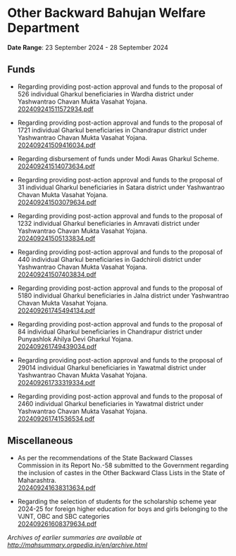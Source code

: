 # Other Backward Bahujan Welfare Department

**Date Range**: 23 September 2024 - 28 September 2024


## Funds
- Regarding providing post-action approval and funds to the proposal of 526 individual Gharkul beneficiaries in Wardha district under Yashwantrao Chavan Mukta Vasahat Yojana.\
  [202409241511572934.pdf](https://gr.maharashtra.gov.in/Site/Upload/Government%20Resolutions/English/202409241511572934...pdf)

- Regarding providing post-action approval and funds to the proposal of 1721 individual Gharkul beneficiaries in Chandrapur district under Yashwantrao Chavan Mukta Vasahat Yojana.\
  [202409241509416034.pdf](https://gr.maharashtra.gov.in/Site/Upload/Government%20Resolutions/English/202409241509416034...pdf)

- Regarding disbursement of funds under Modi Awas Gharkul Scheme.\
  [202409241514073634.pdf](https://gr.maharashtra.gov.in/Site/Upload/Government%20Resolutions/English/202409241514073634.pdf)

- Regarding providing post-action approval and funds to the proposal of 31 individual Gharkul beneficiaries in Satara district under Yashwantrao Chavan Mukta Vasahat Yojana.\
  [202409241503079634.pdf](https://gr.maharashtra.gov.in/Site/Upload/Government%20Resolutions/English/202409241503079634...pdf)

- Regarding providing post-action approval and funds to the proposal of 1232 individual Gharkul beneficiaries in Amravati district under Yashwantrao Chavan Mukta Vasahat Yojana.\
  [202409241505133834.pdf](https://gr.maharashtra.gov.in/Site/Upload/Government%20Resolutions/English/202409241505133834.pdf)

- Regarding providing post-action approval and funds to the proposal of 440 individual Gharkul beneficiaries in Gadchiroli district under Yashwantrao Chavan Mukta Vasahat Yojana.\
  [202409241507403834.pdf](https://gr.maharashtra.gov.in/Site/Upload/Government%20Resolutions/English/202409241507403834...pdf)

- Regarding providing post-action approval and funds to the proposal of 5180 individual Gharkul beneficiaries in Jalna district under Yashwantrao Chavan Mukta Vasahat Yojana.\
  [202409261745494134.pdf](https://gr.maharashtra.gov.in/Site/Upload/Government%20Resolutions/English/202409261745494134.pdf)

- Regarding providing post-action approval and funds to the proposal of 84 individual Gharkul beneficiaries in Chandrapur district under Punyashlok Ahilya Devi Gharkul Yojana.\
  [202409261749439034.pdf](https://gr.maharashtra.gov.in/Site/Upload/Government%20Resolutions/English/202409261749439034.pdf)

- Regarding providing post-action approval and funds to the proposal of 29014 individual Gharkul beneficiaries in Yawatmal district under Yashwantrao Chavan Mukta Vasahat Yojana.\
  [202409261733319334.pdf](https://gr.maharashtra.gov.in/Site/Upload/Government%20Resolutions/English/202409261733319334..pdf)

- Regarding providing post-action approval and funds to the proposal of 2460 individual Gharkul beneficiaries in Yawatmal district under Yashwantrao Chavan Mukta Vasahat Yojana.\
  [202409261741536534.pdf](https://gr.maharashtra.gov.in/Site/Upload/Government%20Resolutions/English/202409261741536534.pdf)

## Miscellaneous
- As per the recommendations of the State Backward Classes Commission in its Report No.-58 submitted to the Government regarding the inclusion of castes in the Other Backward Class Lists in the State of Maharashtra.\
  [202409241638313634.pdf](https://gr.maharashtra.gov.in/Site/Upload/Government%20Resolutions/English/202409241638313634.pdf)

- Regarding the selection of students for the scholarship scheme year 2024-25 for foreign higher education for boys and girls belonging to the VJNT, OBC and SBC categories\
  [202409261608379634.pdf](https://gr.maharashtra.gov.in/Site/Upload/Government%20Resolutions/English/202409261608379634.pdf)


*Archives of earlier summaries are available at http://mahsummary.orgpedia.in/en/archive.html*